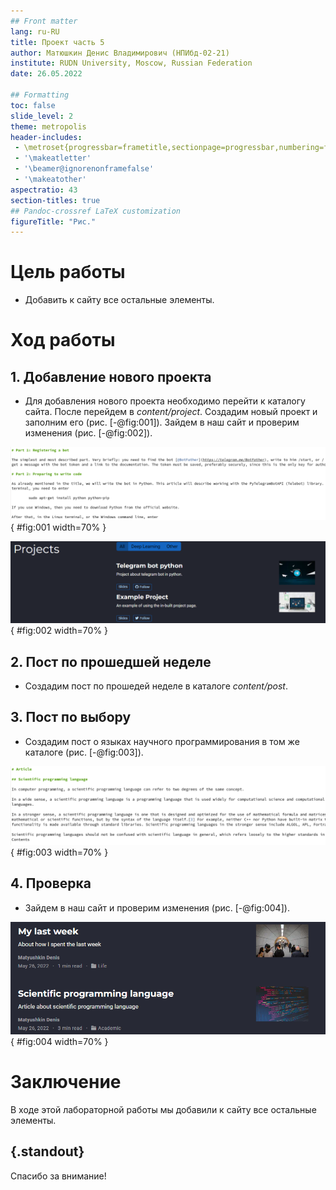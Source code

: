 ```yaml
---
## Front matter
lang: ru-RU
title: Проект часть 5
author: Матюшкин Денис Владимирович (НПИбд-02-21)
institute: RUDN University, Moscow, Russian Federation
date: 26.05.2022

## Formatting
toc: false
slide_level: 2
theme: metropolis
header-includes: 
 - \metroset{progressbar=frametitle,sectionpage=progressbar,numbering=fraction}
 - '\makeatletter'
 - '\beamer@ignorenonframefalse'
 - '\makeatother'
aspectratio: 43
section-titles: true
## Pandoc-crossref LaTeX customization
figureTitle: "Рис."
---
```


# Цель работы

- Добавить к сайту все остальные элементы.

# Ход работы

## 1. Добавление нового проекта
- Для добавления нового проекта необходимо перейти к каталогу сайта. После перейдем в *content/project*. Создадим новый проект и заполним его (рис. [-@fig:001]). Зайдем в наш сайт и проверим изменения (рис. [-@fig:002]).

![Добавление ссылок](../report/image/1.png){ #fig:001 width=70% }

![Проверка ссылок](../report/image/2.png){ #fig:002 width=70% }

## 2. Пост по прошедшей неделе
- Создадим пост по прошедей неделе в каталоге *content/post*.

## 3. Пост по выбору
- Создадим пост о языках научного программирования в том же каталоге (рис. [-@fig:003]).

![Создание поста по выбору](../report/image/3.png){ #fig:003 width=70% }

## 4. Проверка
- Зайдем в наш сайт и проверим изменения (рис. [-@fig:004]).

![Проверка постов](../report/image/4.png){ #fig:004 width=70% }

# Заключение 

В ходе этой лабораторной работы мы добавили к сайту все остальные элементы.

## {.standout}

Спасибо за внимание!











